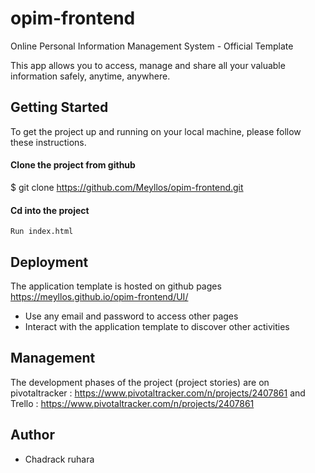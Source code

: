 # opim-frontend
Online Personal Information Management System - Official Template

This app allows you to access, manage and share all your valuable information safely, anytime, anywhere.

## Getting Started 
To get the project up and running on your local machine, please follow these instructions.

#### Clone the project from github

$ git clone https://github.com/Meyllos/opim-frontend.git

#### Cd into the project 
`` Run index.html ``
## Deployment

The application template is hosted on github pages
<a href="https://meyllos.github.io/opim-frontend/UI/"> https://meyllos.github.io/opim-frontend/UI/ </a> <br/>
<ul>
  <li> Use any email and password to access other pages </li>
  <li> Interact with the application template to discover other activities </li> 
</ul>

## Management 

The development phases of the project (project stories) are on pivotaltracker
 : <a href="https://www.pivotaltracker.com/n/projects/2407861"> https://www.pivotaltracker.com/n/projects/2407861 </a> 
 and Trello :
 <a href="https://trello.com/b/pqb5ryCU/opim"> https://www.pivotaltracker.com/n/projects/2407861 </a>

## Author
<ul>
  <li> Chadrack ruhara  </li>
 </ul>
